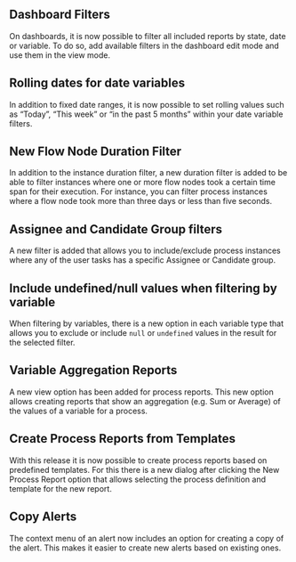 ## Dashboard Filters

On dashboards, it is now possible to filter all included reports by state, date or variable. To do so, add available filters in the dashboard edit mode and use them in the view mode.

## Rolling dates for date variables

In addition to fixed date ranges, it is now possible to set rolling values such as “Today”, “This week” or “in the past 5 months” within your date variable filters.

## New Flow Node Duration Filter

In addition to the instance duration filter, a new duration filter is added to be able to filter instances where one or more flow nodes took a certain time span for their execution. For instance, you can filter process instances where a flow node took more than three days or less than five seconds.

## Assignee and Candidate Group filters

A new filter is added that allows you to include/exclude process instances where any of the user tasks has a specific Assignee or Candidate group.

## Include undefined/null values when filtering by variable

When filtering by variables, there is a new option in each variable type that allows you to exclude or include `null` or `undefined` values in the result for the selected filter.

## Variable Aggregation Reports

A new view option has been added for process reports. This new option allows creating reports that show an aggregation (e.g. Sum or Average) of the values of a variable for a process.

## Create Process Reports from Templates

With this release it is now possible to create process reports based on predefined templates. For this there is a new dialog after clicking the New Process Report option that allows selecting the process definition and template for the new report.

## Copy Alerts

The context menu of an alert now includes an option for creating a copy of the alert. This makes it easier to create new alerts based on existing ones.
